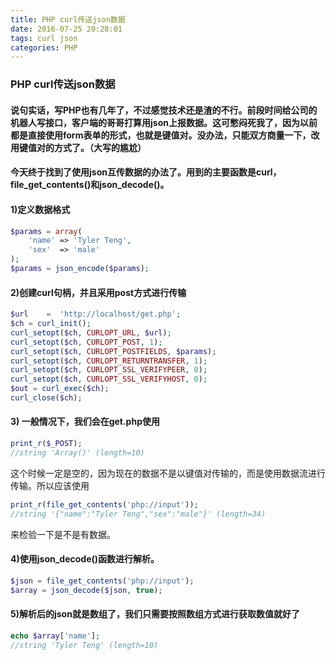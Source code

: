 ```yaml
---
title: PHP curl传送json数据
date: 2016-07-25 20:28:01
tags: curl json
categories: PHP
---
```

### PHP curl传送json数据
#### 说句实话，写PHP也有几年了，不过感觉技术还是渣的不行。前段时间给公司的机器人写接口，客户端的哥哥打算用json上报数据。这可憋闷死我了，因为以前都是直接使用form表单的形式，也就是键值对。没办法，只能双方商量一下，改用键值对的方式了。（大写的尴尬）
#### 今天终于找到了使用json互传数据的办法了。用到的主要函数是curl，file_get_contents()和json_decode()。

#### 1)定义数据格式

```php
$params = array(
	'name' => 'Tyler Teng',
	'sex'  => 'male'
);
$params = json_encode($params);
```

#### 2)创建curl句柄，并且采用post方式进行传输

```php
$url    =  'http://localhost/get.php';
$ch = curl_init();
curl_setopt($ch, CURLOPT_URL, $url);
curl_setopt($ch, CURLOPT_POST, 1);
curl_setopt($ch, CURLOPT_POSTFIELDS, $params);
curl_setopt($ch, CURLOPT_RETURNTRANSFER, 1);
curl_setopt($ch, CURLOPT_SSL_VERIFYPEER, 0);
curl_setopt($ch, CURLOPT_SSL_VERIFYHOST, 0);
$out = curl_exec($ch);
curl_close($ch);
```

#### 3) 一般情况下，我们会在get.php使用
```php
print_r($_POST);
//string 'Array()' (length=10)
```
这个时候一定是空的，因为现在的数据不是以键值对传输的，而是使用数据流进行传输。所以应该使用
```php
print_r(file_get_contents('php://input'));
//string '{"name":"Tyler Teng","sex":"male"}' (length=34)
```
来检验一下是不是有数据。

#### 4)使用json_decode()函数进行解析。
```php
$json = file_get_contents('php://input');
$array = json_decode($json, true);
```

#### 5)解析后的json就是数组了，我们只需要按照数组方式进行获取数值就好了
```php
echo $array['name'];
//string 'Tyler Teng' (length=10)
```